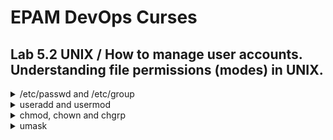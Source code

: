 # EPAM DevOps Curses
## Lab 5.2 UNIX / How to manage user accounts. Understanding file permissions (modes) in UNIX.

<details><summary>/etc/passwd and /etc/group</summary>
There are two main files that are used to separate privileges.
<p>They contain information about user and group names and their corresponding numeric identifiers (UID and GID). The user is a member of one or more groups. /etc/passwd contains the GID of the user's primary group, additional groups for this user are listed in /etc/group:

![](t5.2.passwd.group.png)

</details>

<details><summary>useradd and usermod</summary>
<p>We can use the adduser or useradd commands to add a user. You can change the properties of a user account using the usermod command. /etc/skel/ contains base files for user's home directory:

![](t5.2.user.add.png)
![](t5.2.user.mod.skel.modes.png)

</details>

<details><summary>chmod, chown and chgrp</summary>
<p>Every file in UNIX have 3 basic permissions: Read, Write and eXecute
<p>Every file in UNIX have 4 sets of this permission: for owner, for group, for other and special bits

![](t5.2.ch.own.grp.PNG)
![](t5.2.passwd+group-r.PNG)
![](t5.2.owner.group.others.PNG)
![](t5.2.SUID+t.PNG)
</details>

<details><summary>umask</summary>
<p>

![](t5.2.umask.PNG)
</details>
